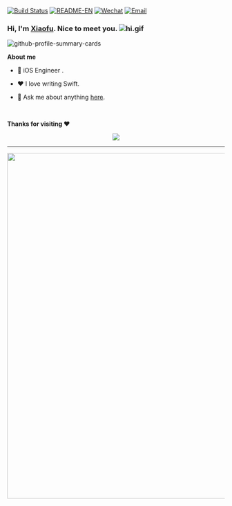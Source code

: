 [![Build Status](https://github.com/xiaofu666/xiaofu666/workflows/Generate%20Snake/badge.svg?branch=master)](https://github.com/xiaofu666/xiaofu666/actions)
[![README-EN](https://shields.io/badge/README-English-blue)](README.md)
[![Wechat](https://img.shields.io/badge/Wechat-Lurich-green.svg)](https://u.wechat.com/EHPxTVDogoJySlhWs9vbKpc)
[![Email](https://img.shields.io/badge/Email-3290235031@qq.com-red.svg)](https://qm.qq.com/q/Nbo6sgqD0M)

### Hi, I'm [Xiaofu](https://xiaofu666.github.io). Nice to meet you. ![hi.gif](https://upload-images.jianshu.io/upload_images/12555132-afce2e2010b2df16.gif?imageMogr2/auto-orient/strip)


![github-profile-summary-cards](https://github-profile-summary-cards.vercel.app/api/cards/profile-details?username=xiaofu666&theme=github_dark)


**About me**

- 💼 iOS Engineer <!-- at [](https://ijk.io) -->.

- ❤️ I love writing Swift.

- 💬 Ask me about anything [here](https://github.com/xiaofu666/xiaofu666/issues).

<br/>

**Thanks for visiting :heart:**

<p align="center"> 
<img src="https://profile-counter.glitch.me/xiaofu666/count.svg">  
</p>

<!--

![GitHub Snake Light](https://github.com/xiaofu666/xiaofu666/blob/output/github-contribution-grid-snake.svg#gh-light-mode-only)
![GitHub Snake Light](https://github.com/xiaofu666/xiaofu666/blob/output/github-contribution-grid-snake-dark.svg#gh-light-mode-only#gh-dark-mode-only)


**Languages and Tools:**  

<code><img height="28" src="https://raw.githubusercontent.com/github/explore/80688e429a7d4ef2fca1e82350fe8e3517d3494d/topics/swift/swift.png"></code>
<code><img height="28" src="https://raw.githubusercontent.com/github/explore/80688e429a7d4ef2fca1e82350fe8e3517d3494d/topics/objective-c/objective-c.png"></code>
<code><img height="28" src="https://raw.githubusercontent.com/github/explore/80688e429a7d4ef2fca1e82350fe8e3517d3494d/topics/python/python.png"></code>
<code><img height="28" src="https://raw.githubusercontent.com/github/explore/80688e429a7d4ef2fca1e82350fe8e3517d3494d/topics/html/html.png"></code>
<code><img height="28" src="https://raw.githubusercontent.com/github/explore/80688e429a7d4ef2fca1e82350fe8e3517d3494d/topics/java/java.png"></code>

| <a href="https://github.com/xiaofu666"><img align="center" src="https://github-readme-stats.vercel.app/api?username=xiaofu666&show_icons=true&include_all_commits=true&theme=buefy&hide_border=true&title_color=8E354A&text_color=616138&icon_color=616138&custom_title=Octree%27s%20Github%20Stats" alt="xiaofu666's github stats" /></a> | <a href="https://github.com/anuraghazra/github-readme-stats"><img align="center" src="https://github-readme-stats.vercel.app/api/top-langs/?username=xiaofu666&layout=compact&theme=buefy&hide_border=true&title_color=8E354A&text_color=616138&icon_color=8E354A" /></a> |
| ------------------------------------------------------------ | ------------------------------------------------------------ |
-->
---

<a href="https://github.com/xiaofu666">
  <img width=800 src="https://github-profile-trophy.vercel.app/?username=xiaofu666&column=10&theme=onelight&no-frame=true&rank=-?"/>
</a>
<!--
![github-readme-stats](https://github-readme-stats.vercel.app/api?username=xiaofu666&show_icons=true&theme=github_dark&count_private=true)

<img src="https://grs-jd5yut9g4-lecepin.vercel.app/api?username=xiaofu666&show_icons=true&icon_color=0366d6&text_color=24292e&bg_color=ffffff&hide_title=true&include_all_commits=true"   align="left"  />
<img src="https://grs-jd5yut9g4-lecepin.vercel.app/api/top-langs/?username=xiaofu666&layout=compact"  align="left" />

**xiaofu666/xiaofu666** is a ✨ _special_ ✨ repository because its `README.md` (this file) appears on your GitHub profile.

Here are some ideas to get you started:

- 🔭 I’m currently working on ...
- 🌱 I’m currently learning ...
- 👯 I’m looking to collaborate on ...
- 🤔 I’m looking for help with ...
- 💬 Ask me about ...
- 📫 How to reach me: ...
- 😄 Pronouns: ...
- ⚡ Fun fact: ...
-->

